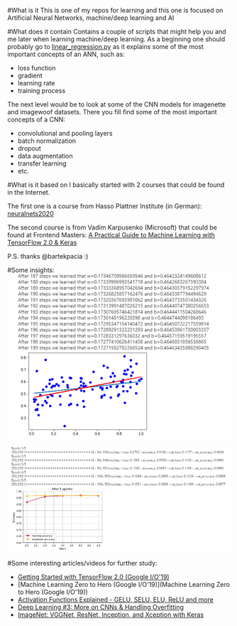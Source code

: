 #What is it
This is one of my repos for learning and this one is focused on 
Artificial Neural Networks, machine/deep learning and AI

#What does it contain
Contains a couple of scripts that might help you and me later when learning
machine/deep learning. As a beginning one should probably go to 
[linear_regression.py](https://github.com/ilya-maier/ann_course/blob/master/linear_regression.py)
as it explains some of the most important concepts of an ANN, such as:
- loss function
- gradient
- learning rate
- training process

The next level would be to look at some of the CNN models for imagenette and imagewoof datasets.
There you fill find some of the most important concepts of a CNN:
- convolutional and pooling layers
- batch normalization
- dropout
- data augmentation
- transfer learning
- etc.

#What is it based on
I basically started with 2 courses that could be found in the Internet. 

The first one is a course from Hasso Plattner Institute (in German): [neuralnets2020](https://open.hpi.de/courses/neuralnets2020/)

The second course is from Vadim Karpusenko (Microsoft) that could be found at Frontend Masters:
[A Practical Guide to Machine Learning with TensorFlow 2.0 & Keras](https://frontendmasters.com/courses/practical-machine-learning/) 

P.S. thanks @bartekpacia :)

#Some insights:
![](screenshots/linear_regression.png)

![](screenshots/Xception.png)


#Some interesting articles/videos for further study:
- [Getting Started with TensorFlow 2.0 (Google I/O'19)](https://www.youtube.com/watch?v=lEljKc9ZtU8)
- [Machine Learning Zero to Hero (Google I/O'19)](Machine Learning Zero to Hero (Google I/O'19))
- [Activation Functions Explained - GELU, SELU, ELU, ReLU and more](https://mlfromscratch.com/activation-functions-explained/#/)
- [Deep Learning #3: More on CNNs & Handling Overfitting](https://towardsdatascience.com/deep-learning-3-more-on-cnns-handling-overfitting-2bd5d99abe5d)
- [ImageNet: VGGNet, ResNet, Inception, and Xception with Keras](https://www.pyimagesearch.com/2017/03/20/imagenet-vggnet-resnet-inception-xception-keras/)
